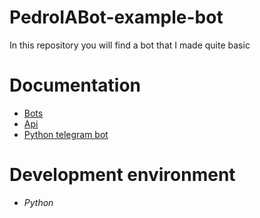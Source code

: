 # PedroIABot-example-bot

In this repository you will find a bot that I made quite basic

# Documentation

- [Bots]('https://www.youtube.com/redirect?event=video_description&redir_token=QUFFLUhqbXctRlFmdVVxc1JueXFxQ3RPQTdqcjBtcVh2d3xBQ3Jtc0tsbGY0UkpuazNIUmpBa0Z2dWdSZmN0UnI2aHBQU0RVQzUxVV9EVk5sWFhQV0Y3Wm41YlE5Sk9pWjc4V3VjYXJTN0dtMkNWYVFpS3NxNlJhSlFwaFlQNW1MbkFDWXhULVpERHVfWjZqVG44RmpvYjRRYw&q=https%3A%2F%2Fcore.telegram.org%2Fbots')
- [Api]('https://www.youtube.com/redirect?event=video_description&redir_token=QUFFLUhqbDlrRzlZQllaU0RObHVyQ25XSzY3SVJ2dnpzUXxBQ3Jtc0trVExuVHpHX3U3TWlkZkhoWXgxYzdkblJCVUFBelhJN2Y0UWRtTFpBekVzbm9NNUxEWDVqX3ZUbVVIVVdCY3FELXJVNWtlVm9qUmxabjBWMkdMdUw4Q0dRQVZmWlBudGVvZXg2S3RPMl91R0RMUmo2NA&q=https%3A%2F%2Fcore.telegram.org%2Fapi')
- [Python telegram bot](https://github.com/python-telegram-bot/python-telegram-bot)
# Development environment

- *Python*